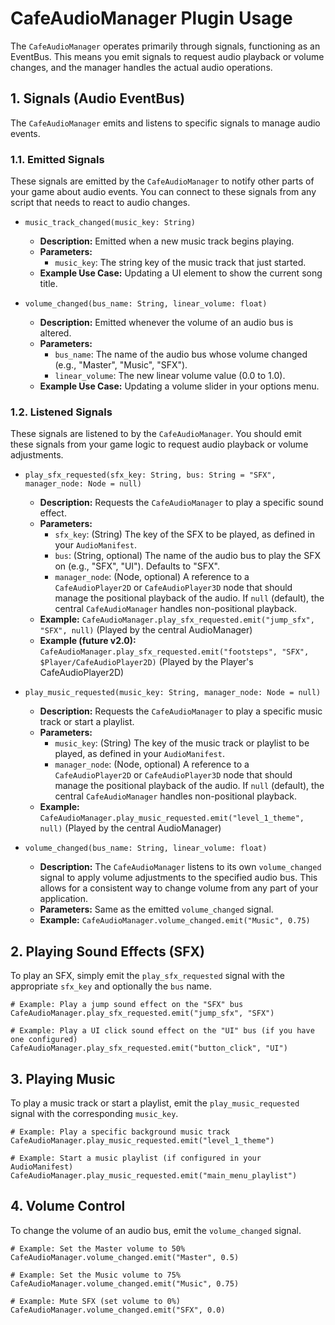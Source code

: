 # CafeAudioManager Plugin Usage

The `CafeAudioManager` operates primarily through signals, functioning as an EventBus. This means you emit signals to request audio playback or volume changes, and the manager handles the actual audio operations.

## 1. Signals (Audio EventBus)

The `CafeAudioManager` emits and listens to specific signals to manage audio events.

### 1.1. Emitted Signals

These signals are emitted by the `CafeAudioManager` to notify other parts of your game about audio events. You can connect to these signals from any script that needs to react to audio changes.

*   `music_track_changed(music_key: String)`
    *   **Description:** Emitted when a new music track begins playing.
    *   **Parameters:**
        *   `music_key`: The string key of the music track that just started.
    *   **Example Use Case:** Updating a UI element to show the current song title.

*   `volume_changed(bus_name: String, linear_volume: float)`
    *   **Description:** Emitted whenever the volume of an audio bus is altered.
    *   **Parameters:**
        *   `bus_name`: The name of the audio bus whose volume changed (e.g., "Master", "Music", "SFX").
        *   `linear_volume`: The new linear volume value (0.0 to 1.0).
    *   **Example Use Case:** Updating a volume slider in your options menu.

### 1.2. Listened Signals

These signals are listened to by the `CafeAudioManager`. You should emit these signals from your game logic to request audio playback or volume adjustments.

*   `play_sfx_requested(sfx_key: String, bus: String = "SFX", manager_node: Node = null)`
    *   **Description:** Requests the `CafeAudioManager` to play a specific sound effect.
    *   **Parameters:**
        *   `sfx_key`: (String) The key of the SFX to be played, as defined in your `AudioManifest`.
        *   `bus`: (String, optional) The name of the audio bus to play the SFX on (e.g., "SFX", "UI"). Defaults to "SFX".
        *   `manager_node`: (Node, optional) A reference to a `CafeAudioPlayer2D` or `CafeAudioPlayer3D` node that should manage the positional playback of the audio. If `null` (default), the central `CafeAudioManager` handles non-positional playback.
    *   **Example:** `CafeAudioManager.play_sfx_requested.emit("jump_sfx", "SFX", null)` (Played by the central AudioManager)
    *   **Example (future v2.0):** `CafeAudioManager.play_sfx_requested.emit("footsteps", "SFX", $Player/CafeAudioPlayer2D)` (Played by the Player's CafeAudioPlayer2D)

*   `play_music_requested(music_key: String, manager_node: Node = null)`
    *   **Description:** Requests the `CafeAudioManager` to play a specific music track or start a playlist.
    *   **Parameters:**
        *   `music_key`: (String) The key of the music track or playlist to be played, as defined in your `AudioManifest`.
        *   `manager_node`: (Node, optional) A reference to a `CafeAudioPlayer2D` or `CafeAudioPlayer3D` node that should manage the positional playback of the audio. If `null` (default), the central `CafeAudioManager` handles non-positional playback.
    *   **Example:** `CafeAudioManager.play_music_requested.emit("level_1_theme", null)` (Played by the central AudioManager)

*   `volume_changed(bus_name: String, linear_volume: float)`
    *   **Description:** The `CafeAudioManager` listens to its own `volume_changed` signal to apply volume adjustments to the specified audio bus. This allows for a consistent way to change volume from any part of your application.
    *   **Parameters:** Same as the emitted `volume_changed` signal.
    *   **Example:** `CafeAudioManager.volume_changed.emit("Music", 0.75)`

## 2. Playing Sound Effects (SFX)

To play an SFX, simply emit the `play_sfx_requested` signal with the appropriate `sfx_key` and optionally the `bus` name.

```gdscript
# Example: Play a jump sound effect on the "SFX" bus
CafeAudioManager.play_sfx_requested.emit("jump_sfx", "SFX")

# Example: Play a UI click sound effect on the "UI" bus (if you have one configured)
CafeAudioManager.play_sfx_requested.emit("button_click", "UI")
```

## 3. Playing Music

To play a music track or start a playlist, emit the `play_music_requested` signal with the corresponding `music_key`.

```gdscript
# Example: Play a specific background music track
CafeAudioManager.play_music_requested.emit("level_1_theme")

# Example: Start a music playlist (if configured in your AudioManifest)
CafeAudioManager.play_music_requested.emit("main_menu_playlist")
```

## 4. Volume Control

To change the volume of an audio bus, emit the `volume_changed` signal.

```gdscript
# Example: Set the Master volume to 50%
CafeAudioManager.volume_changed.emit("Master", 0.5)

# Example: Set the Music volume to 75%
CafeAudioManager.volume_changed.emit("Music", 0.75)

# Example: Mute SFX (set volume to 0%)
CafeAudioManager.volume_changed.emit("SFX", 0.0)
```